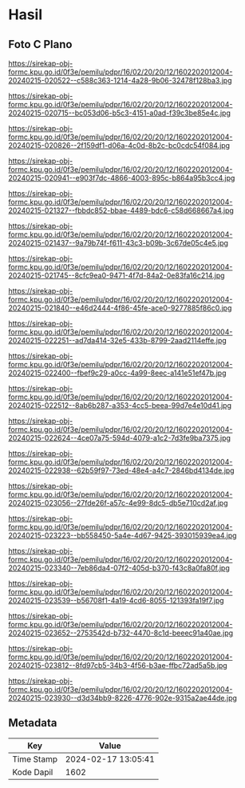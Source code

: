 # Hasil

## Foto C Plano

https://sirekap-obj-formc.kpu.go.id/0f3e/pemilu/pdpr/16/02/20/20/12/1602202012004-20240215-020522--c588c363-1214-4a28-9b06-32478f128ba3.jpg

https://sirekap-obj-formc.kpu.go.id/0f3e/pemilu/pdpr/16/02/20/20/12/1602202012004-20240215-020715--bc053d06-b5c3-4151-a0ad-f39c3be85e4c.jpg

https://sirekap-obj-formc.kpu.go.id/0f3e/pemilu/pdpr/16/02/20/20/12/1602202012004-20240215-020826--2f159df1-d06a-4c0d-8b2c-bc0cdc54f084.jpg

https://sirekap-obj-formc.kpu.go.id/0f3e/pemilu/pdpr/16/02/20/20/12/1602202012004-20240215-020941--e903f7dc-4866-4003-895c-b864a95b3cc4.jpg

https://sirekap-obj-formc.kpu.go.id/0f3e/pemilu/pdpr/16/02/20/20/12/1602202012004-20240215-021327--fbbdc852-bbae-4489-bdc6-c58d668667a4.jpg

https://sirekap-obj-formc.kpu.go.id/0f3e/pemilu/pdpr/16/02/20/20/12/1602202012004-20240215-021437--9a79b74f-f611-43c3-b09b-3c67de05c4e5.jpg

https://sirekap-obj-formc.kpu.go.id/0f3e/pemilu/pdpr/16/02/20/20/12/1602202012004-20240215-021745--8cfc9ea0-9471-4f7d-84a2-0e83fa16c214.jpg

https://sirekap-obj-formc.kpu.go.id/0f3e/pemilu/pdpr/16/02/20/20/12/1602202012004-20240215-021840--e46d2444-4f86-45fe-ace0-9277885f86c0.jpg

https://sirekap-obj-formc.kpu.go.id/0f3e/pemilu/pdpr/16/02/20/20/12/1602202012004-20240215-022251--ad7da414-32e5-433b-8799-2aad2114effe.jpg

https://sirekap-obj-formc.kpu.go.id/0f3e/pemilu/pdpr/16/02/20/20/12/1602202012004-20240215-022400--fbef9c29-a0cc-4a99-8eec-a141e51ef47b.jpg

https://sirekap-obj-formc.kpu.go.id/0f3e/pemilu/pdpr/16/02/20/20/12/1602202012004-20240215-022512--8ab6b287-a353-4cc5-beea-99d7e4e10d41.jpg

https://sirekap-obj-formc.kpu.go.id/0f3e/pemilu/pdpr/16/02/20/20/12/1602202012004-20240215-022624--4ce07a75-594d-4079-a1c2-7d3fe9ba7375.jpg

https://sirekap-obj-formc.kpu.go.id/0f3e/pemilu/pdpr/16/02/20/20/12/1602202012004-20240215-022938--62b59f97-73ed-48e4-a4c7-2846bd4134de.jpg

https://sirekap-obj-formc.kpu.go.id/0f3e/pemilu/pdpr/16/02/20/20/12/1602202012004-20240215-023056--27fde26f-a57c-4e99-8dc5-db5e710cd2af.jpg

https://sirekap-obj-formc.kpu.go.id/0f3e/pemilu/pdpr/16/02/20/20/12/1602202012004-20240215-023223--bb558450-5a4e-4d67-9425-393015939ea4.jpg

https://sirekap-obj-formc.kpu.go.id/0f3e/pemilu/pdpr/16/02/20/20/12/1602202012004-20240215-023340--7eb86da4-07f2-405d-b370-f43c8a0fa80f.jpg

https://sirekap-obj-formc.kpu.go.id/0f3e/pemilu/pdpr/16/02/20/20/12/1602202012004-20240215-023539--b56708f1-4a19-4cd6-8055-121393fa19f7.jpg

https://sirekap-obj-formc.kpu.go.id/0f3e/pemilu/pdpr/16/02/20/20/12/1602202012004-20240215-023652--2753542d-b732-4470-8c1d-beeec91a40ae.jpg

https://sirekap-obj-formc.kpu.go.id/0f3e/pemilu/pdpr/16/02/20/20/12/1602202012004-20240215-023812--8fd97cb5-34b3-4f56-b3ae-ffbc72ad5a5b.jpg

https://sirekap-obj-formc.kpu.go.id/0f3e/pemilu/pdpr/16/02/20/20/12/1602202012004-20240215-023930--d3d34bb9-8226-4776-902e-9315a2ae44de.jpg


## Metadata

| Key        | Value               |
| ---------- | ------------------- |
| Time Stamp | 2024-02-17 13:05:41 |
| Kode Dapil | 1602                |



